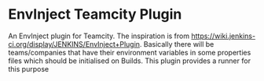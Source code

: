 # EnvInject Teamcity Plugin

An EnvInject plugin for Teamcity. The inspiration is from https://wiki.jenkins-ci.org/display/JENKINS/EnvInject+Plugin. Basically there will be teams/companies that have their environment variables in some properties files which should be initialised on Builds. This plugin provides a runner for this purpose
